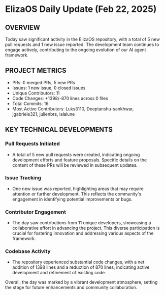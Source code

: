 # ElizaOS Daily Update (Feb 22, 2025)

## OVERVIEW 
Today saw significant activity in the ElizaOS repository, with a total of 5 new pull requests and 1 new issue reported. The development team continues to engage actively, contributing to the ongoing evolution of our AI agent framework.

## PROJECT METRICS
- PRs: 0 merged PRs, 5 new PRs
- Issues: 1 new issue, 0 closed issues
- Unique Contributors: 11
- Code Changes: +1398/-870 lines across 0 files
- Total Commits: 16
- Most Active Contributors: Luks3110, Deeptanshu-sankhwar, jgabriele321, julienbrs, lalalune

## KEY TECHNICAL DEVELOPMENTS

### Pull Requests Initiated
- A total of 5 new pull requests were created, indicating ongoing development efforts and feature proposals. Specific details on the content of these PRs will be reviewed in subsequent updates.

### Issue Tracking
- One new issue was reported, highlighting areas that may require attention or further development. This reflects the community's engagement in identifying potential improvements or bugs.

### Contributor Engagement
- The day saw contributions from 11 unique developers, showcasing a collaborative effort in advancing the project. This diverse participation is crucial for fostering innovation and addressing various aspects of the framework.

### Codebase Activity
- The repository experienced substantial code changes, with a net addition of 1398 lines and a reduction of 870 lines, indicating active development and refinement of existing code. 

Overall, the day was marked by a vibrant development atmosphere, setting the stage for future enhancements and community collaboration.